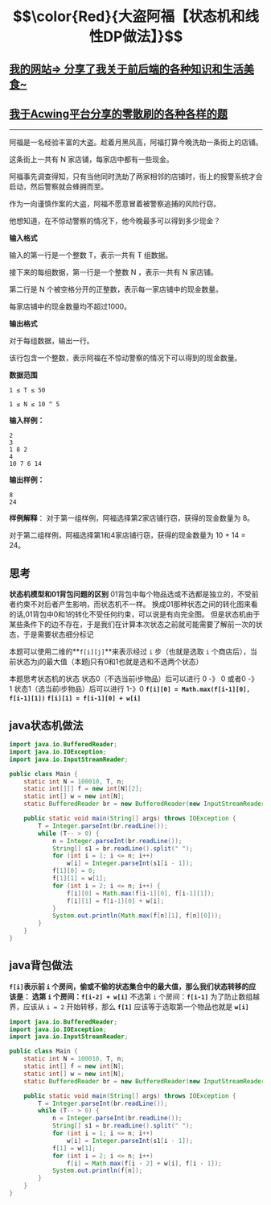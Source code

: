 # $$\color{Red}{大盗阿福【状态机和线性DP做法】}$$

## [我的网站=> 分享了我关于前后端的各种知识和生活美食~](https://www.fanxy.cloud)

## [我于Acwing平台分享的零散刷的各种各样的题](https://www.acwing.com/blog/content/33005/) 

----------


阿福是一名经验丰富的大盗。趁着月黑风高，阿福打算今晚洗劫一条街上的店铺。

这条街上一共有 N 家店铺，每家店中都有一些现金。

阿福事先调查得知，只有当他同时洗劫了两家相邻的店铺时，街上的报警系统才会启动，然后警察就会蜂拥而至。

作为一向谨慎作案的大盗，阿福不愿意冒着被警察追捕的风险行窃。

他想知道，在不惊动警察的情况下，他今晚最多可以得到多少现金？

**输入格式**

输入的第一行是一个整数 T，表示一共有 T 组数据。

接下来的每组数据，第一行是一个整数 N ，表示一共有 N 家店铺。

第二行是 N 个被空格分开的正整数，表示每一家店铺中的现金数量。

每家店铺中的现金数量均不超过1000。

**输出格式**

对于每组数据，输出一行。

该行包含一个整数，表示阿福在不惊动警察的情况下可以得到的现金数量。

**数据范围**
```
1 ≤ T ≤ 50

1 ≤ N ≤ 10 ^ 5
```
**输入样例：**
```
2
3
1 8 2
4
10 7 6 14
```
**输出样例：**
```
8
24
```
**样例解释**：
对于第一组样例，阿福选择第2家店铺行窃，获得的现金数量为 8。

对于第二组样例，阿福选择第1和4家店铺行窃，获得的现金数量为 10 + 14 = 24。

## 思考

**状态机模型和01背包问题的区别**
01背包中每个物品选或不选都是独立的，不受前者约束不对后者产生影响，而状态机不一样。
换成01那种状态之间的转化图来看的话,01背包中0和1的转化不受任何约束，可以说是有向完全图。
但是状态机由于某些条件下的边不存在，于是我们在计算本次状态之前就可能需要了解前一次的状态，于是需要状态细分标记

本题可以使用二维的**`f[i][j]`**来表示经过 `i` 步（也就是选取 `i` 个商店后），当前状态为j的最大值（本题j只有0和1也就是选和不选两个状态）

本题思考状态机的状态
状态0（不选当前i步物品）后可以进行 0 -》 0 或者0 -》 1
状态1（选当前i步物品）后可以进行 1-》0
**`f[i][0] = Math.max(f[i-1][0], f[i-1][1])`**
    **`f[i][1] = f[i-1][0] + w[i]`**
## java状态机做法
```java
import java.io.BufferedReader;
import java.io.IOException;
import java.io.InputStreamReader;

public class Main {
    static int N = 100010, T, n;
    static int[][] f = new int[N][2];
    static int[] w = new int[N];
    static BufferedReader br = new BufferedReader(new InputStreamReader(System.in));

    public static void main(String[] args) throws IOException {
        T = Integer.parseInt(br.readLine());
        while (T-- > 0) {
            n = Integer.parseInt(br.readLine());
            String[] s1 = br.readLine().split(" ");
            for (int i = 1; i <= n; i++)
                w[i] = Integer.parseInt(s1[i - 1]);
            f[1][0] = 0;
            f[1][1] = w[1];
            for (int i = 2; i <= n; i++) {
                f[i][0] = Math.max(f[i-1][0], f[i-1][1]);
                f[i][1] = f[i-1][0] + w[i];
            }
            System.out.println(Math.max(f[n][1], f[n][0]));
        }
    }
}
```
## java背包做法
**`f[i]`**表示前 `i` 个房间，偷或不偷的状态集合中的最大值，那么我们状态转移的应该是：
选第 `i` 个房间：**`f[i-2] + w[i]`**
不选第 `i` 个房间：**`f[i-1]`**
为了防止数组越界，应该从 `i = 2` 开始转移，那么 **`f[1]`** 应该等于选取第一个物品也就是 **`w[i]`**

```java
import java.io.BufferedReader;
import java.io.IOException;
import java.io.InputStreamReader;

public class Main {
    static int N = 100010, T, n;
    static int[] f = new int[N];
    static int[] w = new int[N];
    static BufferedReader br = new BufferedReader(new InputStreamReader(System.in));

    public static void main(String[] args) throws IOException {
        T = Integer.parseInt(br.readLine());
        while (T-- > 0) {
            n = Integer.parseInt(br.readLine());
            String[] s1 = br.readLine().split(" ");
            for (int i = 1; i <= n; i++)
                w[i] = Integer.parseInt(s1[i - 1]);
            f[1] = w[1];
            for (int i = 2; i <= n; i++) 
                f[i] = Math.max(f[i - 2] + w[i], f[i - 1]);
            System.out.println(f[n]);
        }
    }
}
```